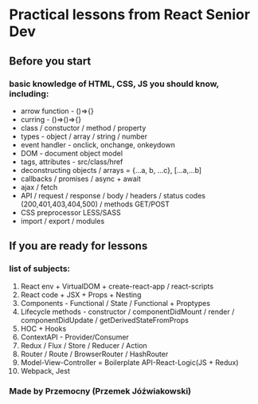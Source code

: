 # Practical lessons from React Senior Dev

## Before you start
### basic knowledge of HTML, CSS, JS you should know, including:
- arrow function - ()=>{}
- curring - ()=>()=>{}
- class / constuctor / method / property
- types - object / array / string / number
- event handler - onclick, onchange, onkeydown
- DOM - document object model
- tags, attributes - src/class/href
- deconstructing objects / arrays = {...a, b, ...c}, [...a,...b]
- callbacks / promises / async + await
- ajax / fetch
- API / request / response / body / headers / status codes (200,401,403,404,500) / methods GET/POST
- CSS preprocessor LESS/SASS
- import / export / modules

## If you are ready for lessons
### list of subjects:
1. React env + VirtualDOM + create-react-app / react-scripts
2. React code + JSX + Props + Nesting
3. Components - Functional / State / Functional + Proptypes
4. Lifecycle methods - constructor / componentDidMount / render / componentDidUpdate / getDerivedStateFromProps
5. HOC + Hooks
6. ContextAPI - Provider/Consumer
7. Redux / Flux / Store / Reducer / Action
8. Router / Route / BrowserRouter / HashRouter
9. Model-View-Controller = Boilerplate API-React-Logic(JS + Redux)
10. Webpack, Jest

### Made by Przemocny (Przemek Jóźwiakowski)